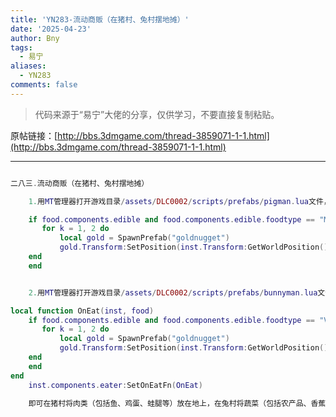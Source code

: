 ```yaml
---
title: 'YN283-流动商贩（在猪村、兔村摆地摊）'
date: '2025-04-23'
author: Bny
tags:
  - 易宁
aliases:
  - YN283
comments: false
---
```


> 代码来源于“易宁”大佬的分享，仅供学习，不要直接复制粘贴。

原帖链接：[http://bbs.3dmgame.com/thread-3859071-1-1.html](http://bbs.3dmgame.com/thread-3859071-1-1.html)

---

```lua  

二八三.流动商贩（在猪村、兔村摆地摊）	1.用MT管理器打开游戏目录/assets/DLC0002/scripts/prefabs/pigman.lua文件，在local function OnEat(inst, food)的下一行插入以下内容：	if food.components.edible and food.components.edible.foodtype == "MEAT" then	   for k = 1, 2 do		   local gold = SpawnPrefab("goldnugget")		   gold.Transform:SetPosition(inst.Transform:GetWorldPosition())			end	end	2.用MT管理器打开游戏目录/assets/DLC0002/scripts/prefabs/bunnyman.lua文件，在inst:AddComponent("eater")的下一行插入以下内容：local function OnEat(inst, food)	if food.components.edible and food.components.edible.foodtype == "VEGGIE" then	   for k = 1, 2 do		   local gold = SpawnPrefab("goldnugget")		   gold.Transform:SetPosition(inst.Transform:GetWorldPosition())			end	endend	inst.components.eater:SetOnEatFn(OnEat)	即可在猪村将肉类（包括鱼、鸡蛋、蛙腿等）放在地上，在兔村将蔬菜（包括农产品、香蕉、浆果等）放在地上，它们会自动来买，每个肉类或蔬菜付2个黄金（扔在地上）。如果地图上没有猪村（地上）、兔村（地下一层），可以自己建造猪房、兔房形成

```  

